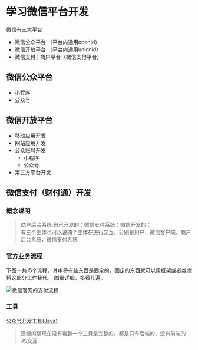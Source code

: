 # 学习微信平台开发

微信有三大平台

- 微信公众平台 （平台内通用openid）
- 微信开放平台 （平台内通用unionid）
- 微信支付 | 商户平台（微信支付平台）

## 微信公众平台

- 小程序
- 公众号


## 微信开放平台

- 移动应用开发
- 网站应用开发
- 公众账号开发
    - 小程序
    - 公众号
- 第三方平台开发




## 微信支付（财付通）开发

### 概念说明

> 商户后台系统:自己开发的；微信支付系统：微信开发的；  
有三个主体也可以说四个主体在进行交互，分别是用户，微信客户端，商户后台系统，微信支付系统

### 官方业务流程

下图一共15个流程，其中将有些东西是固定的，固定的东西就可以用框架或者类库将这部分工作替代。
图很详细，多看几遍。

![微信官网的支付流程](https://pay.weixin.qq.com/wiki/doc/api/img/chapter7_4_1.png)

### 工具

[公众号开发工具(Java)](https://github.com/Wechat-Group/weixin-java-tools)

> 遗憾的是现在没有看到一个工具是完整的，都是只有后端的，没有前端的JS交互